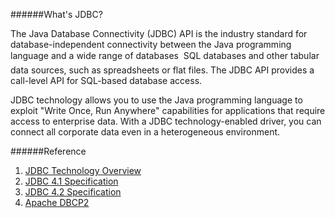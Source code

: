 ######What's JDBC?

The Java Database Connectivity (JDBC) API is the industry standard for database-independent connectivity between the Java programming language and a wide range of databases  SQL databases and other tabular data sources, such as spreadsheets or flat files. The JDBC API provides a call-level API for SQL-based database access.

JDBC technology allows you to use the Java programming language to exploit "Write Once, Run Anywhere" capabilities for applications that require access to enterprise data. With a JDBC technology-enabled driver, you can connect all corporate data even in a heterogeneous environment.

######Reference
1. [JDBC Technology Overview](http://www.oracle.com/technetwork/java/overview-141217.html)
2. [JDBC 4.1 Specification](http://download.oracle.com/otn-pub/jcp/jdbc-4_1-mrel-spec/jdbc4.1-fr-spec.pdf?AuthParam=1535700948_bd0b79ec869b5b581c95c92c2926a8c3)
3. [JDBC 4.2 Specification](http://download.oracle.com/otndocs/jcp/jdbc-4_2-mrel2-spec/index.html)
4. [Apache DBCP2](http://commons.apache.org/proper/commons-dbcp/)